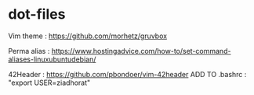 # dot-files
Vim theme : https://github.com/morhetz/gruvbox

Perma alias : https://www.hostingadvice.com/how-to/set-command-aliases-linuxubuntudebian/

42Header : https://github.com/pbondoer/vim-42header ADD TO .bashrc : "export USER=ziadhorat"
